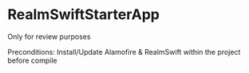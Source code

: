 # RealmSwiftStarterApp
Only for review purposes

Preconditions:
Install/Update Alamofire & RealmSwift within the project before compile


